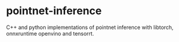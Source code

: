 # pointnet-inference
C++ and python implementations of pointnet inference with libtorch, onnxruntime  openvino and tensorrt.
